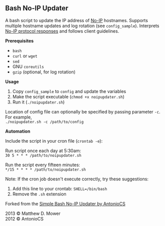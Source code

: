Bash No-IP Updater
------------------

A bash script to update the IP address of [No-IP](https://www.noip.com/) hostnames. Supports multiple hostname updates and log rotation (see `config_sample`). Interprets [No-IP protocol responses](https://www.noip.com/integrate/response) and follows client guidelines.

__Prerequisites__

* `bash`
* `curl` or `wget`
* `sed`
* GNU `coreutils`
* `gzip` (optional, for log rotation)

__Usage__

1. Copy `config_sample` to `config` and update the variables
2. Make the script executable (`chmod +x noipupdater.sh`)
3. Run it (`./noipupdater.sh`)

Location of config file can optionally be specified by passing parameter `-c`. For example,  
`./noipupdater.sh -c /path/to/config`

__Automation__

Include the script in your cron file (`crontab -e`):

Run script once each day at 5:30am:  
`30 5 * * * /path/to/noipupdater.sh`

Run the script every fifteen minutes:  
`*/15 * * * * /path/to/noipupdater.sh`

Note: If the cron job doesn't execute correctly, try these suggestions:

1. Add this line to your crontab: `SHELL=/bin/bash`
2. Remove the `.sh` extension

Forked from the [Simple Bash No-IP Updater by AntonioCS](https://github.com/AntonioCS/no-ip.com-bash-updater)

2013 © Matthew D. Mower  
2012 © AntonioCS
